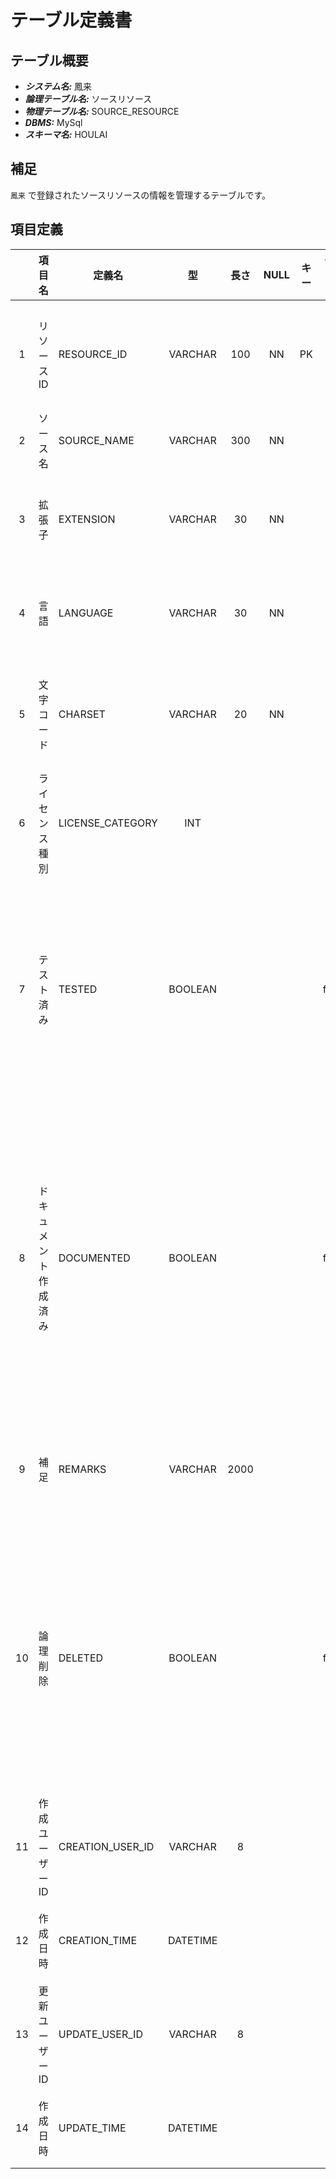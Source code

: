 # テーブル定義書

## テーブル概要

- **_システム名:_** 鳳来
- **_論理テーブル名:_** ソースリソース
- **_物理テーブル名:_** SOURCE_RESOURCE
- **_DBMS:_** MySql
- **_スキーマ名:_** HOULAI

## 補足

`鳳来` で登録されたソースリソースの情報を管理するテーブルです。

## 項目定義

|     | 項目名               | 定義名           |    型    | 長さ | NULL | キー | デフォルト | 説明                                                                                                |
| :-: | :------------------- | ---------------- | :------: | :--: | :--: | :--: | :--------: | --------------------------------------------------------------------------------------------------- |
|  1  | リソース ID          | RESOURCE_ID      | VARCHAR  | 100  |  NN  |  PK  |            | リソースを識別する一意の値                                                                          |
|  2  | ソース名             | SOURCE_NAME      | VARCHAR  | 300  |  NN  |      |            | ソースの名前                                                                                        |
|  3  | 拡張子               | EXTENSION        | VARCHAR  |  30  |  NN  |      |            | ソースファイルの名拡張子                                                                            |
|  4  | 言語                 | LANGUAGE         | VARCHAR  |  30  |  NN  |      |            | ソースファイルの開発言語                                                                            |
|  5  | 文字コード           | CHARSET          | VARCHAR  |  20  |  NN  |      |            | ソースファイルの文字コード                                                                          |
|  6  | ライセンス種別       | LICENSE_CATEGORY |   INT    |      |      |      |     0      | ソースコードのライセンス種別                                                                        |
|  7  | テスト済み           | TESTED           | BOOLEAN  |      |      |      |   false    | ソースコードのテスト実施可否</br>false: テスト未実施</br>true: テスト実施済                         |
|  8  | ドキュメント作成済み | DOCUMENTED       | BOOLEAN  |      |      |      |   false    | ソースコードのドキュメント化実施可否</br>false: ドキュメント化未実施</br>true: ドキュメント化実施済 |
|  9  | 補足                 | REMARKS          | VARCHAR  | 2000 |      |      |            | ソースリソースに関する補足                                                                          |
| 10  | 論理削除             | DELETED          | BOOLEAN  |      |      |      |   false    | レコードの論理削除可否</br>false: 論理削除されていない</br>true: 論理削除されている                 |
| 11  | 作成ユーザー ID      | CREATION_USER_ID | VARCHAR  |  8   |      |      |            | レコードを作成したユーザー ID                                                                       |
| 12  | 作成日時             | CREATION_TIME    | DATETIME |      |      |      |            | レコードの作成日時                                                                                  |
| 13  | 更新ユーザー ID      | UPDATE_USER_ID   | VARCHAR  |  8   |      |      |            | レコードを更新したユーザー ID                                                                       |
| 14  | 作成日時             | UPDATE_TIME      | DATETIME |      |      |      |            | レコードの更新日時                                                                                  |
